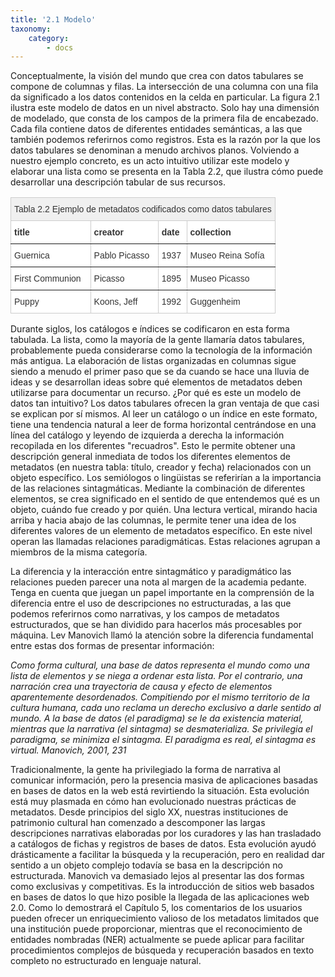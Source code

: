 ```yaml
---
title: '2.1 Modelo'
taxonomy:
    category:
        - docs
---
```


Conceptualmente, la visión del mundo que crea con datos tabulares se compone de columnas y filas. La intersección de una columna con una fila da significado a los datos contenidos en la celda en particular. La figura 2.1 ilustra este modelo de datos en un nivel abstracto. Solo hay una dimensión de modelado, que consta de los campos de la primera fila de encabezado. Cada fila contiene datos de diferentes entidades semánticas, a las que también podemos referirnos como registros. Esta es la razón por la que los datos tabulares se denominan a menudo archivos planos. Volviendo a nuestro ejemplo concreto, es un acto intuitivo utilizar este modelo y elaborar una lista como se presenta en la Tabla 2.2, que ilustra cómo puede desarrollar una descripción tabular de sus recursos.


<style type="text/css">
.tg  {border-collapse:collapse;border-color:#ccc;border-spacing:0;}
.tg td{background-color:#fff;border-color:#ccc;border-style:solid;border-width:1px;color:#333;
  font-family:Arial, sans-serif;font-size:14px;overflow:hidden;padding:10px 5px;word-break:normal;}
.tg th{background-color:#f0f0f0;border-color:#ccc;border-style:solid;border-width:1px;color:#333;
  font-family:Arial, sans-serif;font-size:14px;font-weight:normal;overflow:hidden;padding:10px 5px;word-break:normal;}
.tg .tg-qgz6{border-color:inherit;font-family:"Muli, Times New Roman", Times, serif !important;;text-align:left;vertical-align:top}
.tg .tg-0pky{border-color:inherit;text-align:left;vertical-align:top}
.tg .tg-0lax{text-align:left;vertical-align:top}
</style>
<table class="tg">
<thead>
  <tr>
    <th class="tg-0pky" colspan="4">Tabla 2.2  Ejemplo de metadatos codificados como datos tabulares</th>
  </tr>
</thead>
<tbody>
  <tr>
    <td class="tg-0pky"><strong>title</strong></td>
    <td class="tg-0pky"><strong>creator</strong></td>
    <td class="tg-0pky"><strong>date</strong></td>
    <td class="tg-0pky"><strong>collection</strong></td>
  </tr>
  <tr>
    <td class="tg-0pky">Guernica</td>
    <td class="tg-0pky">Pablo Picasso</td>
    <td class="tg-0pky">1937</td>
    <td class="tg-0pky">Museo Reina Sofía</td>
  </tr>
  <tr>
    <td class="tg-0pky">First Communion</td>
    <td class="tg-0pky">Picasso</td>
    <td class="tg-0pky">1895</td>
    <td class="tg-0pky">Museo Picasso</td>
  </tr>
  <tr>
    <td class="tg-0lax">Puppy</td>
    <td class="tg-0lax">Koons, Jeff</td>
    <td class="tg-0lax">1992</td>
    <td class="tg-0lax">Guggenheim</td>
  </tr>
</tbody>
</table>

<!-- https://www.tablesgenerator.com/html_tables# -->


Durante siglos, los catálogos e índices se codificaron en esta forma tabulada.
La lista, como la mayoría de la gente llamaría datos tabulares, probablemente pueda considerarse como la tecnología de la información más antigua. La elaboración de listas organizadas en columnas sigue siendo a menudo el primer paso que se da cuando se hace una lluvia de ideas y se desarrollan ideas sobre qué elementos de metadatos deben utilizarse para documentar un recurso. ¿Por qué es este un modelo de datos tan intuitivo? Los datos tabulares ofrecen la gran ventaja de que casi se explican por sí mismos. Al leer un catálogo o un índice en este formato,
tiene una tendencia natural a leer de forma horizontal centrándose en una línea del catálogo y leyendo de izquierda a derecha la información recopilada en los diferentes "recuadros". Esto le permite obtener una descripción general inmediata de todos los diferentes elementos de metadatos (en nuestra tabla: título, creador y fecha) relacionados con un objeto específico. Los semiólogos o lingüistas se referirían a la importancia de las relaciones sintagmáticas. Mediante la combinación de diferentes elementos, se crea significado en el sentido de que entendemos qué es un objeto, cuándo fue creado y por quién. Una lectura vertical, mirando hacia arriba y hacia abajo de las columnas, le permite tener una idea de los diferentes valores de un elemento de metadatos específico. En este nivel operan las llamadas relaciones paradigmáticas. Estas relaciones agrupan a miembros de la misma categoría.

La diferencia y la interacción entre sintagmático y paradigmático
las relaciones pueden parecer una nota al margen de la academia pedante. Tenga en cuenta que juegan un papel importante en la comprensión de la diferencia entre el uso de descripciones no estructuradas, a las que podemos referirnos como narrativas, y los campos de metadatos estructurados, que se han dividido para hacerlos más procesables por máquina. Lev Manovich llamó la atención sobre la diferencia fundamental entre estas dos formas de presentar información:

<cite>Como forma cultural, una base de datos representa el mundo como una lista de elementos y se niega a ordenar esta lista. Por el contrario, una narración crea una trayectoria de causa y efecto de elementos aparentemente desordenados. Compitiendo por el mismo territorio de la cultura humana, cada uno reclama un derecho exclusivo a darle sentido al mundo. A la base de datos (el paradigma) se le da existencia material, mientras que la narrativa (el sintagma) se desmaterializa. Se privilegia el paradigma, se minimiza el sintagma. El paradigma es real, el sintagma es virtual.
</cite>
_Manovich, 2001, 231_

Tradicionalmente, la gente ha privilegiado la forma de narrativa al comunicar información, pero la presencia masiva de aplicaciones basadas en bases de datos en la web está revirtiendo la situación. Esta evolución está muy plasmada en cómo han evolucionado nuestras prácticas de metadatos. Desde principios del siglo XX, nuestras instituciones de patrimonio cultural han comenzado a descomponer las largas descripciones narrativas elaboradas por los curadores y las han trasladado a catálogos de fichas y registros de bases de datos. Esta evolución ayudó drásticamente a facilitar la búsqueda y la recuperación, pero en realidad dar sentido a un objeto complejo todavía se basa en la descripción no estructurada. Manovich va demasiado lejos al presentar las dos formas como exclusivas y competitivas. Es la introducción de sitios web basados ​​en bases de datos lo que hizo posible la llegada de las aplicaciones web 2.0. Como lo demostrará el Capítulo 5, los comentarios de los usuarios pueden ofrecer un enriquecimiento valioso de los metadatos limitados que una institución puede proporcionar, mientras que el reconocimiento de entidades nombradas (NER)
actualmente se puede aplicar para facilitar procedimientos complejos de búsqueda y recuperación basados ​​en texto completo no estructurado en lenguaje natural.
